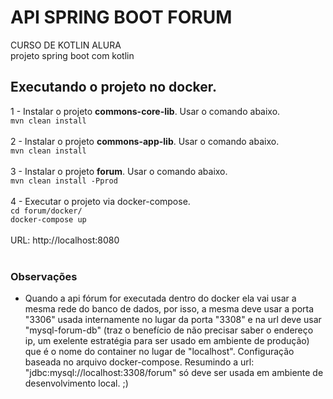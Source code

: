 # API SPRING BOOT FORUM
CURSO DE KOTLIN ALURA<br/>
projeto spring boot com kotlin<br/>
## Executando o projeto no docker.
1 - Instalar o projeto <b>commons-core-lib</b>. Usar o comando abaixo.<br/>
`mvn clean install`<br/><br/>
2 - Instalar o projeto <b>commons-app-lib</b>. Usar o comando abaixo.<br/>
`mvn clean install`<br/><br/>
3 - Instalar o projeto <b>forum</b>. Usar o comando abaixo.<br/>
`mvn clean install -Pprod`<br/><br/>
4 - Executar o projeto via docker-compose.<br/>
`cd forum/docker/`<br/>
`docker-compose up`<br/><br/>
URL: http://localhost:8080<br/><br/>

### Observações
* Quando a api fórum for executada dentro do docker ela vai usar a mesma rede do banco de dados, por isso, a mesma deve usar a porta  "3306" usada internamente no lugar da porta "3308" e na url deve usar "mysql-forum-db" (traz o benefício de não precisar saber o endereço ip, um exelente estratégia para ser usado em ambiente de produção) que é o nome do container no lugar de "localhost". Configuração baseada no arquivo docker-compose. Resumindo a url: "jdbc:mysql://localhost:3308/forum" só deve ser usada em ambiente de desenvolvimento local. ;)
